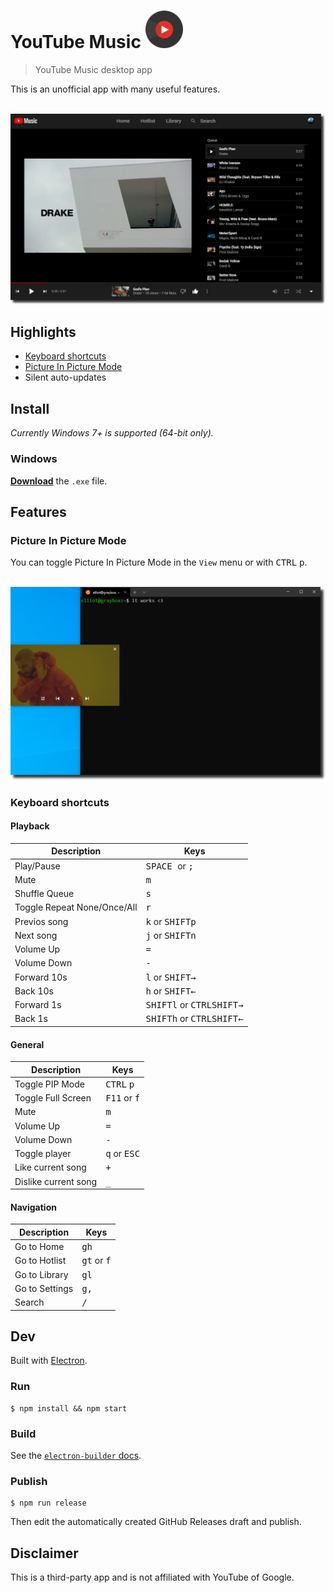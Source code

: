 # YouTube Music <img src="static/icon.png" width="60">

> YouTube Music desktop app

This is an unofficial app with many useful features.

<br>

<a href="https://github.com/iMro0t/youtube-music/releases/latest">
	<img src="media/preview.PNG" width="846">
</a>

## Highlights

- [Keyboard shortcuts](#keyboard-shortcuts)
- [Picture In Picture Mode](#picture-in-picture-mode)
- Silent auto-updates

## Install

_Currently Windows 7+ is supported (64-bit only)._

### Windows

[**Download**](https://github.com/iMro0t/youtube-music/releases/latest) the `.exe` file.

## Features

### Picture In Picture Mode

You can toggle Picture In Picture Mode in the `View` menu or with <kbd>CTRL</kbd> <kbd>p</kbd>.

<br>

<a href="https://github.com/iMro0t/youtube-music/releases/latest">
	<img src="media/pip.PNG" width="846">
</a>

### Keyboard shortcuts

#### Playback

| Description                 | Keys                                                                        |
| --------------------------- | --------------------------------------------------------------------------- |
| Play/Pause                  | <kbd>SPACE </kbd>or <kbd>; </kbd>                                           |
| Mute                        | <kbd>m</kbd>                                                                |
| Shuffle Queue               | <kbd>s</kbd>                                                                |
| Toggle Repeat None/Once/All | <kbd>r</kbd>                                                                |
| Previos song                | <kbd>k</kbd> or <kbd>SHIFT</kbd><kbd>p</kbd>                                |
| Next song                   | <kbd>j</kbd> or <kbd>SHIFT</kbd><kbd>n</kbd>                                |
| Volume Up                   | <kbd>=</kbd>                                                                |
| Volume Down                 | <kbd>-</kbd>                                                                |
| Forward 10s                 | <kbd>l</kbd> or <kbd>SHIFT</kbd><kbd>→</kbd>                                |
| Back 10s                    | <kbd>h</kbd> or <kbd>SHIFT</kbd><kbd>←</kbd>                                |
| Forward 1s                  | <kbd>SHIFT</kbd><kbd>l</kbd> or <kbd>CTRL</kbd><kbd>SHIFT</kbd><kbd>→</kbd> |
| Back 1s                     | <kbd>SHIFT</kbd><kbd>h</kbd> or <kbd>CTRL</kbd><kbd>SHIFT</kbd><kbd>←</kbd> |

#### General

| Description          | Keys                           |
| -------------------- | ------------------------------ |
| Toggle PIP Mode      | <kbd>CTRL</kbd> <kbd>p</kbd>   |
| Toggle Full Screen   | <kbd>F11</kbd> or <kbd>f</kbd> |
| Mute                 | <kbd>m</kbd>                   |
| Volume Up            | <kbd>=</kbd>                   |
| Volume Down          | <kbd>-</kbd>                   |
| Toggle player        | <kbd>q</kbd> or <kbd>ESC</kbd> |
| Like current song    | <kbd>+</kbd>                   |
| Dislike current song | <kbd>\_</kbd>                  |

#### Navigation

| Description    | Keys                          |
| -------------- | ----------------------------- |
| Go to Home     | <kbd>gh</kbd>                 |
| Go to Hotlist  | <kbd>gt</kbd> or <kbd>f</kbd> |
| Go to Library  | <kbd>gl</kbd>                 |
| Go to Settings | <kbd>g,</kbd>                 |
| Search         | <kbd>/</kbd>                  |

## Dev

Built with [Electron](https://electronjs.org).

### Run

```
$ npm install && npm start
```

### Build

See the [`electron-builder` docs](https://www.electron.build/multi-platform-build).

### Publish

```
$ npm run release
```

Then edit the automatically created GitHub Releases draft and publish.

## Disclaimer

This is a third-party app and is not affiliated with YouTube of Google.
